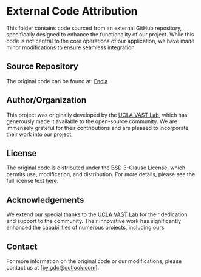 # External Code Attribution

This folder contains code sourced from an external GitHub repository, specifically designed to enhance the functionality of our project. While this code is not central to the core operations of our application, we have made minor modifications to ensure seamless integration.

## Source Repository
The original code can be found at:
[Enola](https://github.com/UCLA-VAST/Enola)

## Author/Organization
This project was originally developed by the [UCLA VAST Lab](https://vast.cs.ucla.edu/), which has generously made it available to the open-source community. We are immensely grateful for their contributions and are pleased to incorporate their work into our project.

## License
The original code is distributed under the BSD 3-Clause License, which permits use, modification, and distribution. For more details, please see the full license text [here](https://opensource.org/licenses/BSD-3-Clause).

## Acknowledgements
We extend our special thanks to the [UCLA VAST Lab](https://vast.cs.ucla.edu/) for their dedication and support to the community. Their innovative work has significantly enhanced the capabilities of numerous projects, including ours.

<!-- ## Modifications
Todo: Describe any modifications made to the original code, if applicable. -->

## Contact
For more information on the original code or our modifications, please contact us at [by.gdc@outlook.com].
